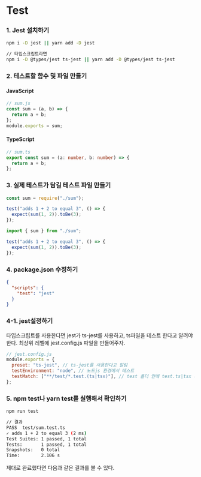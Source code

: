 # Test

### 1. Jest 설치하기

```bash
npm i -D jest || yarn add -D jest

// 타입스크립트라면
npm i -D @types/jest ts-jest || yarn add -D @types/jest ts-jest
```

### 2. 테스트할 함수 및 파일 만들기

#### JavaScript

```js
// sum.js
const sum = (a, b) => {
  return a + b;
};
module.exports = sum;
```

#### TypeScript

```ts
// sum.ts
export const sum = (a: number, b: number) => {
  return a + b;
};
```

### 3. 실제 테스트가 담길 테스트 파일 만들기

```js
const sum = require("./sum");

test("adds 1 + 2 to equal 3", () => {
  expect(sum(1, 2)).toBe(3);
});
```

```ts
import { sum } from "./sum";

test("adds 1 + 2 to equal 3", () => {
  expect(sum(1, 2)).toBe(3);
});
```

### 4. package.json 수정하기

```json
{
  "scripts": {
    "test": "jest"
  }
}
```

### 4-1. jest설정하기

타입스크립트를 사용한다면 jest가 ts-jest를 사용하고, ts파일을 테스트 한다고 알려야 한다. 최상위 레벨에 jest.config.js 파일을 만들어주자.

```js
// jest.config.js
module.exports = {
  preset: "ts-jest", // ts-jest를 사용한다고 알림
  testEnvironment: "node", // 노드js 환경에서 테스트
  testMatch: ["**/test/*.test.(ts|tsx)"], // test 폴더 안에 test.ts|tsx 파일을 테스트
};
```

### 5. npm test나 yarn test를 실행해서 확인하기

```bash
npm run test

// 결과
PASS  test/sum.test.ts
✓ adds 1 + 2 to equal 3 (2 ms)
Test Suites: 1 passed, 1 total
Tests:       1 passed, 1 total
Snapshots:   0 total
Time:        2.106 s
```

제대로 완료했다면 다음과 같은 결과를 볼 수 있다.
